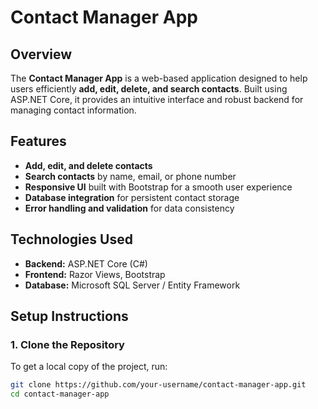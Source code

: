 # Contact Manager App

## Overview
The **Contact Manager App** is a web-based application designed to help users efficiently **add, edit, delete, and search contacts**. Built using ASP.NET Core, it provides an intuitive interface and robust backend for managing contact information.

## Features
- **Add, edit, and delete contacts**
- **Search contacts** by name, email, or phone number
- **Responsive UI** built with Bootstrap for a smooth user experience
- **Database integration** for persistent contact storage
- **Error handling and validation** for data consistency

## Technologies Used
- **Backend:** ASP.NET Core (C#)
- **Frontend:** Razor Views, Bootstrap
- **Database:** Microsoft SQL Server / Entity Framework

## Setup Instructions

### 1. Clone the Repository
To get a local copy of the project, run:

```sh
git clone https://github.com/your-username/contact-manager-app.git
cd contact-manager-app
